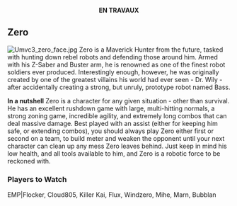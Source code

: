 <center>

**EN TRAVAUX**

</center>

## Zero

![](Umvc3_zero_face.jpg‎ "Umvc3_zero_face.jpg‎") Zero is a Maverick Hunter
from the future, tasked with hunting down rebel robots and defending
those around him. Armed with his Z-Saber and Buster arm, he is renowned
as one of the finest robot soldiers ever produced. Interestingly enough,
however, he was originally created by one of the greatest villains his
world had ever seen - Dr. Wily - after accidentally creating a strong,
but unruly, prototype robot named Bass.

**In a nutshell** Zero is a character for any given situation - other
than survival. He has an excellent rushdown game with large,
multi-hitting normals, a strong zoning game, incredible agility, and
extremely long combos that can deal massive damage. Best played with an
assist (either for keeping him safe, or extending combos), you should
always play Zero either first or second on a team, to build meter and
weaken the opponent until your next character can clean up any mess Zero
leaves behind. Just keep in mind his low health, and all tools available
to him, and Zero is a robotic force to be reckoned with.

### Players to Watch

EMP\|Flocker, Cloud805, Killer Kai, Flux, Windzero, Mihe, Marn, Bubblan
